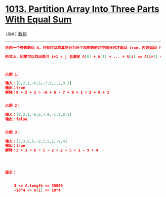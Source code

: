 # [1013. Partition Array Into Three Parts With Equal Sum](https://leetcode-cn.com/problems/partition-array-into-three-parts-with-equal-sum/)

`[简单]` [数组](https://leetcode-cn.com/tag/array/) 

---

```json
给你一个整数数组 A，只有可以将其划分为三个和相等的非空部分时才返回 true，否则返回 false。

形式上，如果可以找出索引 i+1 < j 且满足 A[0] + A[1] + ... + A[i] == A[i+1] + A[i+2] + ... + A[j-1] == A[j] + A[j-1] + ... + A[A.length - 1] 就可以将数组三等分。

 

示例 1：

输入：[0,2,1,-6,6,-7,9,1,2,0,1]
输出：true
解释：0 + 2 + 1 = -6 + 6 - 7 + 9 + 1 = 2 + 0 + 1


示例 2：

输入：[0,2,1,-6,6,7,9,-1,2,0,1]
输出：false


示例 3：

输入：[3,3,6,5,-2,2,5,1,-9,4]
输出：true
解释：3 + 3 = 6 = 5 - 2 + 2 + 5 + 1 - 9 + 4


 

提示：


	3 <= A.length <= 50000
	-10^4 <= A[i] <= 10^4


```
